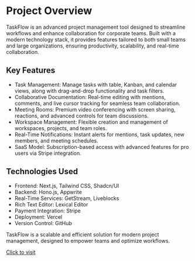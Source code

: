 # Project Overview

TaskFlow is an advanced project management tool designed to streamline workflows and enhance collaboration for corporate teams. Built with a modern technology stack, it provides features tailored to both small teams and large organizations, ensuring productivity, scalability, and real-time collaboration.

## Key Features

- Task Management: Manage tasks with table, Kanban, and calendar views, along with drag-and-drop functionality and task filters.
- Collaborative Documentation: Real-time editing with mentions, comments, and live cursor tracking for seamless team collaboration.
- Meeting Rooms: Premium video conferencing with screen sharing, reactions, and advanced controls for team discussions.
- Workspace Management: Flexible creation and management of workspaces, projects, and team roles.
- Real-Time Notifications: Instant alerts for mentions, task updates, new members, and meeting schedules.
- SaaS Model: Subscription-based access with advanced features for pro users via Stripe integration.

## Technologies Used

- Frontend: Next.js, Tailwind CSS, Shadcn/UI
- Backend: Hono.js, Appwrite
- Real-Time Services: GetStream, Liveblocks
- Rich Text Editor: Lexical Editor
- Payment Integration: Stripe
- Deployment: Vercel
- Version Control: GitHub

TaskFlow is a scalable and efficient solution for modern project management, designed to empower teams and optimize workflows.

[Click to visit](https://task-flow-brown.vercel.app)
